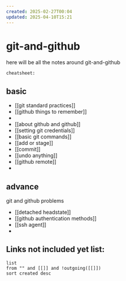 ```yaml
---
created: 2025-02-27T00:04
updated: 2025-04-10T15:21
---
```


# git-and-github

here will be all the notes around git-and-github

`cheatsheet:` 

## basic

- [[git standard practices]]
- [[github things to remember]]
- 
- [[about github and github]]
- [[setting git credentials]]
- [[basic git commands]]
- [[add or stage]]
- [[commit]]
- [[undo anything]]
- [[github remote]]
- 





## advance


git and github problems
- [[detached headstate]]
- [[github authentication methods]]
- [[ssh agent]]
- 



## **Links not included yet list:**
```dataview
list
from "" and [[]] and !outgoing([[]])
sort created desc
```
